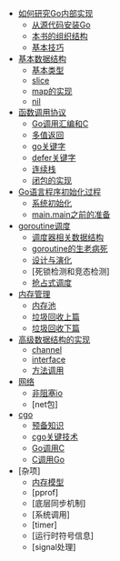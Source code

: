 * [如何研究Go内部实现](01.0.md)
	* [从源代码安装Go](01.1.md)
	* [本书的组织结构](01.2.md)
	* [基本技巧](01.3.md)
* [基本数据结构](02.0.md)
	* [基本类型](02.1.md)
	* [slice](02.2.md)
	* [map的实现](02.3.md)
	* [nil](02.4.md)
* [函数调用协议](03.0.md)
	* [Go调用汇编和C](03.1.md)
	* [多值返回](03.2.md)
	* [go关键字](03.3.md)
	* [defer关键字](03.4.md)
	* [连续栈](03.5.md)
	* [闭包的实现](03.6.md)
* [Go语言程序初始化过程](04.0.md)
	* [系统初始化](04.1.md)
	* [main.main之前的准备](04.2.md)
* [goroutine调度](05.0.md)
	* [调度器相关数据结构](05.1.md)
	* [goroutine的生老病死](05.2.md)
	* [设计与演化](05.3.md)
	* [死锁检测和竞态检测]
	* [抢占式调度](05.5.md)
* [内存管理](06.0.md)
	* [内存池](06.1.md)
	* [垃圾回收上篇](06.2.md)
	* [垃圾回收下篇](06.3.md)
* [高级数据结构的实现](07.0.md)
	* [channel](07.1.md)
	* [interface](07.2.md)
	* [方法调用](07.3.md)
* [网络](08.0.md)
	* [非阻塞io](08.1.md)
	* [net包]
* [cgo](09.0.md)
	* [预备知识](09.1.md)
	* [cgo关键技术](09.2.md)
	* [Go调用C](09.3.md)
	* [C调用Go](09.4.md)
* [杂项]
	* [内存模型](10.1.md)
	* [pprof]
	* [底层同步机制]
	* [系统调用]
	* [timer]
	* [运行时符号信息]
	* [signal处理]
